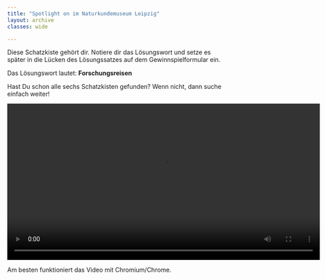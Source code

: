 ```yaml
---
title: "Spotlight on im Naturkundemuseum Leipzig"
layout: archive
classes: wide

---
```


Diese Schatzkiste gehört dir. Notiere dir das Lösungswort und setze es später in die Lücken des Lösungssatzes auf dem Gewinnspielformular ein. 

Das Lösungswort lautet: 
**Forschungsreisen**

Hast Du schon alle sechs Schatzkisten gefunden? Wenn nicht, dann suche einfach weiter!

<div class="video">
  <video id="theplayer" autoplay="autoplay" height="360px" controls="controls" src="https://world.naturkunde.museum/videos/Poeppig_mit UT.mp4">
    <source id="mediasource" type="video/mp4">
      <p>Schade!</p>
      Dein Browser unterstützt leider keine Videowiedergabe.
  </video>
  <p>Am besten funktioniert das Video mit Chromium/Chrome.</p>
</div>
